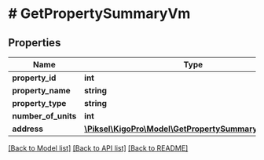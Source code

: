 # # GetPropertySummaryVm

## Properties

Name | Type | Description | Notes
------------ | ------------- | ------------- | -------------
**property_id** | **int** |  | [optional] 
**property_name** | **string** |  | [optional] 
**property_type** | **string** |  | [optional] 
**number_of_units** | **int** |  | [optional] 
**address** | [**\Piksel\KigoPro\Model\GetPropertySummaryAddressDto**](GetPropertySummaryAddressDto.md) |  | [optional] 

[[Back to Model list]](../../README.md#documentation-for-models) [[Back to API list]](../../README.md#documentation-for-api-endpoints) [[Back to README]](../../README.md)


